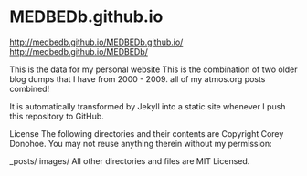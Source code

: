 MEDBEDb.github.io
=================

http://medbedb.github.io/MEDBEDb.github.io/
http://medbedb.github.io/MEDBEDb/


This is the data for my personal website
This is the combination of two older blog dumps that I have from 2000 - 2009. all of my atmos.org posts combined!

It is automatically transformed by Jekyll into a static site whenever I push this repository to GitHub.

License
The following directories and their contents are Copyright Corey Donohoe. You may not reuse anything therein without my permission:

_posts/
images/
All other directories and files are MIT Licensed.
